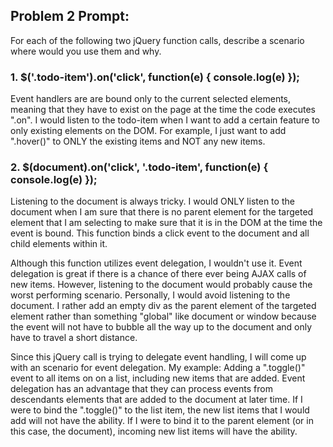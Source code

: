 ## Problem 2 Prompt:
For each of the following two jQuery function calls, describe a scenario where would you use them and why.

### 1. $('.todo-item').on('click', function(e) { console.log(e) });
  Event handlers are are bound only to the current selected elements, meaning that they have to exist on the page at the time the code executes ".on". I would listen to the todo-item when I want to add a certain feature to only existing elements on the DOM. For example, I just want to add ".hover()" to ONLY the existing items and NOT any new items.

### 2. $(document).on('click', '.todo-item', function(e) { console.log(e) });
  Listening to the document is always tricky. I would ONLY listen to the document when I am sure that there is no parent element for the targeted element that I am selecting to make sure that it is in the DOM at the time the event is bound. This function binds a click event to the document and all child elements within it.

  Although this function utilizes event delegation, I wouldn't use it. Event delegation is great if there is a chance of there ever being AJAX calls of new items. However, listening to the document would probably cause the worst performing scenario. Personally, I would avoid listening to the document. I rather add an empty div as the parent element of the targeted element rather than something "global" like document or window because the event will not have to bubble all the way up to the document and only have to travel a short distance.

  Since this jQuery call is trying to delegate event handling, I will come up with an scenario for event delegation. My example: Adding a ".toggle()" event to all items on on a list, including new items that are added. Event delegation has an advantage that they can process events from descendants elements that are added to the document at later time. If I were to bind the ".toggle()" to the list item, the new list items that I would add will not have the ability. If I were to bind it to the parent element (or in this case, the document), incoming new list items will have the ability.
